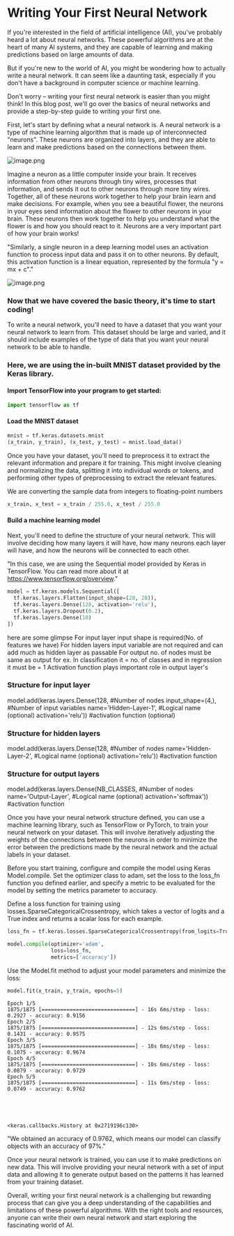 # Writing Your First Neural Network

If you're interested in the field of artificial intelligence (AI), you've probably heard a lot about neural networks. These powerful algorithms are at the heart of many AI systems, and they are capable of learning and making predictions based on large amounts of data.

But if you're new to the world of AI, you might be wondering how to actually write a neural network. It can seem like a daunting task, especially if you don't have a background in computer science or machine learning.

Don't worry – writing your first neural network is easier than you might think! In this blog post, we'll go over the basics of neural networks and provide a step-by-step guide to writing your first one.

First, let's start by defining what a neural network is. A neural network is a type of machine learning algorithm that is made up of interconnected "neurons". These neurons are organized into layers, and they are able to learn and make predictions based on the connections between them.

![image.png](attachment:image.png)

Imagine a neuron as a little computer inside your brain. It receives information from other neurons through tiny wires, processes that information, and sends it out to other neurons through more tiny wires. Together, all of these neurons work together to help your brain learn and make decisions. For example, when you see a beautiful flower, the neurons in your eyes send information about the flower to other neurons in your brain. These neurons then work together to help you understand what the flower is and how you should react to it. Neurons are a very important part of how your brain works!

"Similarly, a single neuron in a deep learning model uses an activation function to process input data and pass it on to other neurons. By default, this activation function is a linear equation, represented by the formula "y = mx + c"."

![image.png](attachment:image.png)

### Now that we have covered the basic theory, it's time to start coding!

To write a neural network, you'll need to have a dataset that you want your neural network to learn from. This dataset should be large and varied, and it should include examples of the type of data that you want your neural network to be able to handle.

### Here, we are using the in-built MNIST dataset provided by the Keras library.

#### Import TensorFlow  into your program to get started:


```python
import tensorflow as tf
```

#### Load the MNIST dataset


```python
mnist = tf.keras.datasets.mnist
(x_train, y_train), (x_test, y_test) = mnist.load_data()
```

Once you have your dataset, you'll need to preprocess it to extract the relevant information and prepare it for training. This might involve cleaning and normalizing the data, splitting it into individual words or tokens, and performing other types of preprocessing to extract the relevant features.

We are converting the sample data from integers to floating-point numbers


```python
x_train, x_test = x_train / 255.0, x_test / 255.0
```

#### Build a machine learning model

Next, you'll need to define the structure of your neural network. This will involve deciding how many layers it will have, how many neurons each layer will have, and how the neurons will be connected to each other.

"In this case, we are using the Sequential model provided by Keras in TensorFlow. You can read more about it at https://www.tensorflow.org/overview."


```python
model = tf.keras.models.Sequential([
  tf.keras.layers.Flatten(input_shape=(28, 28)),
  tf.keras.layers.Dense(128, activation='relu'),
  tf.keras.layers.Dropout(0.2),
  tf.keras.layers.Dense(10)
])
```

here are some glimpse 
    For input layer input shape is required(No. of features we have)
    For hidden layers input variable are not required and can add much as hidden layer as passable 
    For output no. of nodes must be same as output for ex. In classification it = no. of classes
    and in regression it must be  = 1
    Activation function plays important role in output layer's 

### Structure for input layer

model.add(keras.layers.Dense(128,               #Number of nodes
                        input_shape=(4,), 		#Number of input variables
                        name='Hidden-Layer-1',	#Logical name (optional)
                        activation='relu'))   	#activation function (optional)

### Structure for hidden layers

model.add(keras.layers.Dense(128,               #Number of nodes
                       name='Hidden-Layer-2',	#Logical name (optional)
                       activation='relu'))		#activation function

### Structure for output layers

model.add(keras.layers.Dense(NB_CLASSES,		        #Number of nodes
                             name='Output-Layer',		#Logical name (optional)
                             activation='softmax'))		#activation function

Once you have your neural network structure defined, you can use a machine learning library, such as TensorFlow or PyTorch, to train your neural network on your dataset. This will involve iteratively adjusting the weights of the connections between the neurons in order to minimize the error between the predictions made by the neural network and the actual labels in your dataset.

Before you start training, configure and compile the model using Keras Model.compile. Set the optimizer class to adam, set the loss to the loss_fn function you defined earlier, and specify a metric to be evaluated for the model by setting the metrics parameter to accuracy.

Define a loss function for training using losses.SparseCategoricalCrossentropy, which takes a vector of logits and a True index and returns a scalar loss for each example.


```python
loss_fn = tf.keras.losses.SparseCategoricalCrossentropy(from_logits=True)
```


```python
model.compile(optimizer='adam',
              loss=loss_fn,
              metrics=['accuracy'])
```

Use the Model.fit method to adjust your model parameters and minimize the loss:


```python
model.fit(x_train, y_train, epochs=5)
```

    Epoch 1/5
    1875/1875 [==============================] - 16s 6ms/step - loss: 0.2927 - accuracy: 0.9156
    Epoch 2/5
    1875/1875 [==============================] - 12s 6ms/step - loss: 0.1431 - accuracy: 0.9575
    Epoch 3/5
    1875/1875 [==============================] - 10s 6ms/step - loss: 0.1075 - accuracy: 0.9674
    Epoch 4/5
    1875/1875 [==============================] - 10s 6ms/step - loss: 0.0879 - accuracy: 0.9729
    Epoch 5/5
    1875/1875 [==============================] - 11s 6ms/step - loss: 0.0749 - accuracy: 0.9762
    




    <keras.callbacks.History at 0x2719196c130>



"We obtained an accuracy of 0.9762, which means our model can classify objects with an accuracy of 97%."

Once your neural network is trained, you can use it to make predictions on new data. This will involve providing your neural network with a set of input data and allowing it to generate output based on the patterns it has learned from your training dataset.

Overall, writing your first neural network is a challenging but rewarding process that can give you a deep understanding of the capabilities and limitations of these powerful algorithms. With the right tools and resources, anyone can write their own neural network and start exploring the fascinating world of AI.
